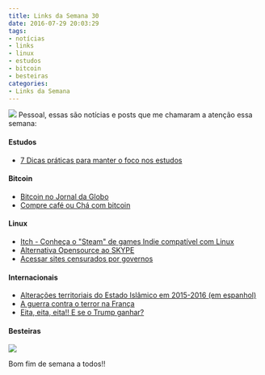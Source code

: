 ```yaml
---
title: Links da Semana 30
date: 2016-07-29 20:03:29
tags:
- notícias
- links
- linux
- estudos
- bitcoin
- besteiras
categories:
- Links da Semana
---
```


![](images/correntes.png)
Pessoal, essas são notícias e posts que me chamaram a atenção essa semana:

#### Estudos
- [7 Dicas práticas para manter o foco nos estudos](http://www.oparana.com.br/noticia/sete-dicas-praticas-para-quem-nao-consegue-manter-o-foco-no-estudo/19845/)

#### Bitcoin
- [Bitcoin no Jornal da Globo](http://g1.globo.com/jornal-da-globo/noticia/2016/07/bitcoin-moeda-virtual-se-populariza-no-brasil-e-tem-valorizacao-recorde.html)
- [Compre café ou Chá com bitcoin](https://www.bitcoinnews.com.br/bitcoinbrasil/flavours-place-um-mercado-on-line-para-comprar-cafe-e-cha-com-bitcoin/)

#### Linux
- [Itch - Conheça o "Steam" de games Indie compatível com Linux](http://www.diolinux.com.br/2016/07/itch-conheca-o-steam-de-games-indie.html)
- [Alternativa Opensource ao SKYPE](http://www.linuxdescomplicado.com.br/2016/07/ring-software-de-comunicacao-open-source-com-foco-na-privacidade-e-seguranca-alternativa-ao-skype-no-linux.html)
- [Acessar sites censurados por governos](https://www.torproject.org)

#### Internacionais
- [Alterações territoriais do Estado Islâmico em 2015-2016 (em espanhol)](https://actualidad.rt.com/actualidad/214151-mapa-estado-islamico-querer-ver)
- [A guerra contra o terror na França](http://pt.euronews.com/2016/07/26/francois-hollande-o-daesh-e-uma-guerra-externa-e-interna-e-promete-que-franca-a)
- [Eita, eita, eita!! E se o Trump ganhar?](http://observatoriodocinema.bol.uol.com.br/famosos/2016/07/michael-moore-donald-trump-vai-ganhar-a-eleicao-para-presidente-dos-eua)

#### Besteiras
![](/images/updates.jpg)

Bom fim de semana a todos!!
